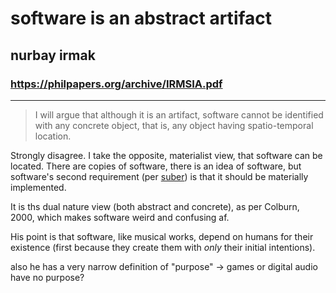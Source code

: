 # software is an abstract artifact

## nurbay irmak

### https://philpapers.org/archive/IRMSIA.pdf

---

> I will argue that although it  is an artifact, software cannot be identified with any concrete object, that is, any object having  spatio-temporal location.

Strongly disagree. I take the opposite, materialist view, that software can be located. There are copies of software, there is an idea of software, but software's second requirement (per [suber](suber_what_is_software.md)) is that it should be materially implemented.

It is ths dual nature view (both abstract and concrete), as per Colburn, 2000, which makes software weird and confusing af.

His point is that software, like musical works, depend on humans for their existence (first because they create them with *only* their initial intentions).

also he has a very narrow definition of "purpose" -> games or digital audio have no purpose?